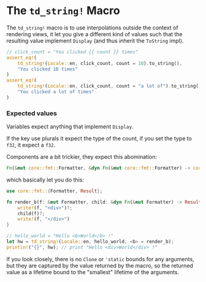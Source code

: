 # The `td_string!` Macro

The `td_string!` macro is to use interpolations outside the context of rendering views, it let you give a different kind of values such that the resulting value implement `Display` (and thus inherit the `ToString` impl).

```rust
// click_count = "You clicked {{ count }} times"
assert_eq!(
    td_string!(Locale::en, click_count, count = 10).to_string(),
    "You clicked 10 times"
)
assert_eq!(
    td_string!(Locale::en, click_count, count = "a lot of").to_string(),
    "You clicked a lot of times"
)
```

### Expected values

Variables expect anything that implement `Display`.

If the key use plurals it expect the type of the count, if you set the type to `f32`, it expect a `f32`.

Components are a bit trickier, they expect this abomination:

```rust
Fn(&mut core::fmt::Formatter, &dyn Fn(&mut core::fmt::Formatter) -> core::fmt::Result) -> core::fmt::Result
```

which basically let you do this:

```rust
use core::fmt::{Formatter, Result};

fn render_b(f: &mut Formatter, child: &dyn Fn(&mut Formatter) -> Result) -> Result {
    write!(f, "<div>")?;
    child(f)?;
    write!(f, "</div>")
}

// hello_world = "Hello <b>World</b> !"
let hw = td_string!(Locale::en, hello_world, <b> = render_b);
println!("{}", hw); // print "Hello <div>World</div> !"
```

If you look closely, there is no `Clone` or `'static` bounds for any arguments, but they are captured by the value returned by the macro,
so the returned value as a lifetime bound to the "smallest" lifetime of the arguments.
